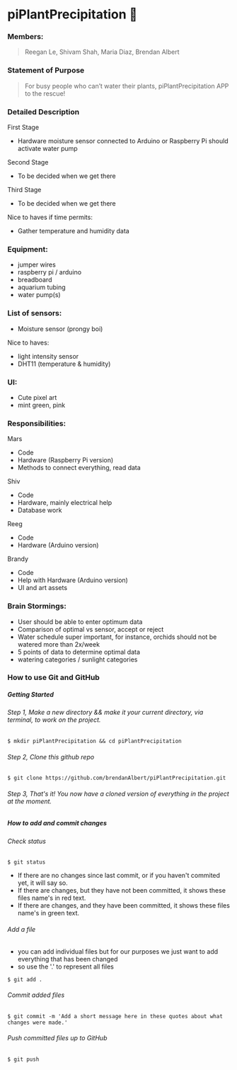 # piPlantPrecipitation 🌱

### Members:
>Reegan Le,
Shivam Shah,
Maria Diaz,
Brendan Albert

### Statement of Purpose
>For busy people who can’t water their plants, piPlantPrecipitation APP to the rescue!

### Detailed Description

First Stage
- Hardware moisture sensor connected to Arduino or Raspberry Pi should activate water pump

Second Stage
- To be decided when we get there

Third Stage
- To be decided when we get there

Nice to haves if time permits:
- Gather temperature and humidity data


### Equipment:
- jumper wires
- raspberry pi / arduino
- breadboard
- aquarium tubing
- water pump(s)


### List of sensors:
- Moisture sensor (prongy boi)

Nice to haves:
- light intensity sensor
- DHT11 (temperature & humidity)

### UI:
- Cute pixel art
- mint green, pink

### Responsibilities:

Mars
- Code
- Hardware (Raspberry Pi version)
- Methods to connect everything, read data

Shiv
- Code
- Hardware, mainly electrical help
- Database work

Reeg
- Code
- Hardware (Arduino version)

Brandy
- Code
- Help with Hardware (Arduino version)
- UI and art assets



### Brain Stormings:
- User should be able to enter optimum data
- Comparison of optimal vs sensor, accept or reject
- Water schedule super important, for instance, orchids should not be watered more than 2x/week
- 5 points of data to determine optimal data
- watering categories / sunlight categories


### How to use Git and GitHub
##### Getting Started

###### Step 1, Make a new directory && make it your current directory, via terminal, to work on the project.
`$ mkdir piPlantPrecipitation && cd piPlantPrecipitation`

###### Step 2, Clone this github repo
`$ git clone https://github.com/brendanAlbert/piPlantPrecipitation.git`

###### Step 3, That's it!  You now have a cloned version of everything in the project at the moment.

##### How to add and commit changes

###### Check status
`$ git status`

- If there are no changes since last commit, or if you haven't commited yet, it will say so.
- If there are changes, but they have not been committed, it shows these files name's in red text.
- If there are changes, and they have been committed, it shows these files name's in green text.

###### Add a file
- you can add individual files but for our purposes we just want to add everything that has been changed
- so use the '.' to represent all files

`$ git add .`

###### Commit added files
`$ git commit -m 'Add a short message here in these quotes about what changes were made.'`

###### Push committed files up to GitHub
`$ git push`
